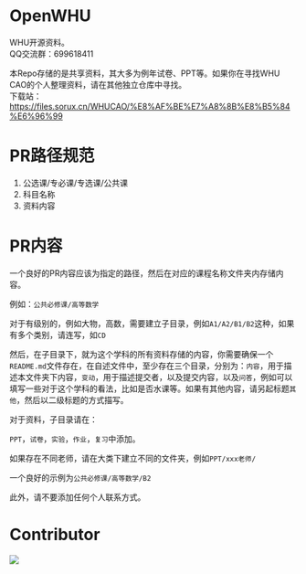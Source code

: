 # OpenWHU
WHU开源资料。  
QQ交流群：699618411  

本Repo存储的是共享资料，其大多为例年试卷、PPT等。如果你在寻找WHU CAO的个人整理资料，请在其他独立仓库中寻找。  
下载站：https://files.sorux.cn/WHUCAO/%E8%AF%BE%E7%A8%8B%E8%B5%84%E6%96%99  

# PR路径规范
1. 公选课/专必课/专选课/公共课
2. 科目名称
3. 资料内容
# PR内容
一个良好的PR内容应该为指定的路径，然后在对应的课程名称文件夹内存储内容。

例如：`公共必修课/高等数学` 

对于有级别的，例如大物，高数，需要建立子目录，例如`A1/A2/B1/B2`这种，如果有多个类别，请连写，如`CD`

然后，在子目录下，就为这个学科的所有资料存储的内容，你需要确保一个`README.md`文件存在，在自述文件中，至少存在三个目录，分别为：`内容`，用于描述本文件夹下内容，`变动`，用于描述提交者，以及提交内容，以及`问答`，例如可以填写一些对于这个学科的看法，比如是否水课等。如果有其他内容，请另起标题`其他`，然后以二级标题的方式描写。

对于资料，子目录请在：

`PPT`，`试卷`，`实验`，`作业`，`复习`中添加。

如果存在不同老师，请在大类下建立不同的文件夹，例如`PPT/xxx老师/`

一个良好的示例为`公共必修课/高等数学/B2` 

此外，请不要添加任何个人联系方式。
# Contributor  
<a href="https://github.com/WhUCodingandopen/openwhu/graphs/contributors">
  <img src="https://contrib.rocks/image?repo=WhuCodingandopen/openwhU" />
</a>
